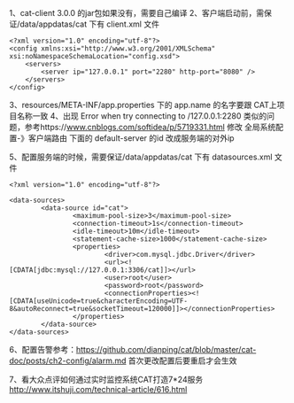 1、cat-client 3.0.0 的jar包如果没有，需要自己编译
2、客户端启动前，需保证/data/appdatas/cat 下有 client.xml 文件
```
<?xml version="1.0" encoding="utf-8"?>
<config xmlns:xsi="http://www.w3.org/2001/XMLSchema" xsi:noNamespaceSchemaLocation="config.xsd">
    <servers>
        <server ip="127.0.0.1" port="2280" http-port="8080" />
    </servers>
</config>
```
3、resources/META-INF/app.properties 下的 app.name 的名字要跟 CAT上项目名称一致
4、出现 Error when try connecting to /127.0.0.1:2280 类似的问题，参考https://www.cnblogs.com/softidea/p/5719331.html
 修改 全局系统配置-》客户端路由 下面的 default-server 的id 改成服务端的对外ip

5、配置服务端的时候，需要保证/data/appdatas/cat 下有 datasources.xml 文件
```
<?xml version="1.0" encoding="utf-8"?>

<data-sources>
        <data-source id="cat">
                <maximum-pool-size>3</maximum-pool-size>
                <connection-timeout>1s</connection-timeout>
                <idle-timeout>10m</idle-timeout>
                <statement-cache-size>1000</statement-cache-size>
                <properties>
                        <driver>com.mysql.jdbc.Driver</driver>
                        <url><![CDATA[jdbc:mysql://127.0.0.1:3306/cat]]></url>
                        <user>root</user>
                        <password>root</password>
                        <connectionProperties><![CDATA[useUnicode=true&characterEncoding=UTF-8&autoReconnect=true&socketTimeout=120000]]></connectionProperties>
                </properties>
        </data-source>
</data-sources>
```

6、配置告警参考：https://github.com/dianping/cat/blob/master/cat-doc/posts/ch2-config/alarm.md
首次更改配置后要重启才会生效

7、看大众点评如何通过实时监控系统CAT打造7*24服务 http://www.itshuji.com/technical-article/616.html



